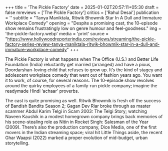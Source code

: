 +++
title = 'The Pickle Factory'
date = 2025-01-02T20:57:11+05:30
draft = false
mreviews = ['The Pickle Factory']
critics = ['Rahul Desai']
publication = ''
subtitle = "Tanya Maniktala, Ritwik Bhowmik Star In A Dull and Immature Workplace Comedy"
opening = "Despite a promising cast, the 10-episode show remains frustratingly low on genre humour and feel-goodness."
img = 'the-pickle-factory.webp'
media = 'print'
source = "https://www.hollywoodreporterindia.com/reviews/streaming/the-pickle-factory-series-review-tanya-maniktala-ritwik-bhowmik-star-in-a-dull-and-immature-workplace-comedy"
+++

The Pickle Factory is what happens when The Office (U.S.) and Better Life Foundation (India) reluctantly get married (arranged) and have a pious, Doordarshan-loving child that refuses to grow up. It’s the kind of stagey and adolescent workplace comedy that went out of fashion years ago. You want it to work, of course, for several reasons. The 10-episode show revolves around the quirky employees of a family-run pickle company; imagine the readymade Hindi ‘achaar’ proverbs.

The cast is quite promising as well. Ritwik Bhowmik is fresh off the success of Bandish Bandits Season 2; Gagan Dev Riar broke through as master scammer Abdul Karim Telgi in Scam 2003: The Telgi Story; watching Naveen Kaushik in a modest homegrown company brings back memories of his scene-stealing role as Nitin in Rocket Singh: Salesman of the Year (2009). There’s also the production company, Dice Media, one of the first movers in the Indian streaming space; viral hit Little Things aside, the recent Ghar Waapsi (2022) marked a proper evolution of mid-budget, urban storytelling.
